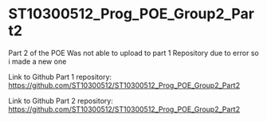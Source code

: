 # ST10300512_Prog_POE_Group2_Part2
Part 2 of the POE
Was not able to upload to part 1 Repository due to error so i made a new one

Link to Github Part 1 repository:
https://github.com/ST10300512/ST10300512_Prog_POE_Group2_Part2

Link to Github Part 2 repository:
https://github.com/ST10300512/ST10300512_Prog_POE_Group2_Part2
